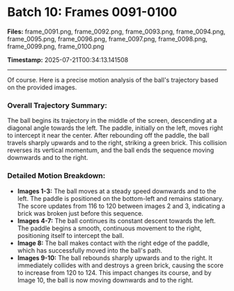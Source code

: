 # Batch 10: Frames 0091-0100

**Files:** frame_0091.png, frame_0092.png, frame_0093.png, frame_0094.png, frame_0095.png, frame_0096.png, frame_0097.png, frame_0098.png, frame_0099.png, frame_0100.png

**Timestamp:** 2025-07-21T00:34:13.141508

---

Of course. Here is a precise motion analysis of the ball's trajectory based on the provided images.

### Overall Trajectory Summary:
The ball begins its trajectory in the middle of the screen, descending at a diagonal angle towards the left. The paddle, initially on the left, moves right to intercept it near the center. After rebounding off the paddle, the ball travels sharply upwards and to the right, striking a green brick. This collision reverses its vertical momentum, and the ball ends the sequence moving downwards and to the right.

### Detailed Motion Breakdown:
*   **Images 1-3:** The ball moves at a steady speed downwards and to the left. The paddle is positioned on the bottom-left and remains stationary. The score updates from 116 to 120 between images 2 and 3, indicating a brick was broken just before this sequence.
*   **Images 4-7:** The ball continues its constant descent towards the left. The paddle begins a smooth, continuous movement to the right, positioning itself to intercept the ball.
*   **Image 8:** The ball makes contact with the right edge of the paddle, which has successfully moved into the ball's path.
*   **Images 9-10:** The ball rebounds sharply upwards and to the right. It immediately collides with and destroys a green brick, causing the score to increase from 120 to 124. This impact changes its course, and by Image 10, the ball is now moving downwards and to the right.
